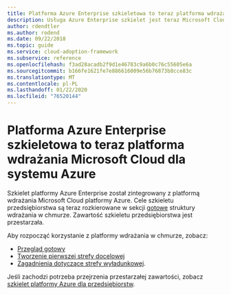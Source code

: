 ```yaml
---
title: Platforma Azure Enterprise szkieletowa to teraz platforma wdrażania Microsoft Cloud dla systemu Azure
description: Usługa Azure Enterprise szkielet jest teraz Microsoft Cloudą platformą wdrażania dla systemu Azure.
author: rdendtler
ms.author: rodend
ms.date: 09/22/2018
ms.topic: guide
ms.service: cloud-adoption-framework
ms.subservice: reference
ms.openlocfilehash: f3ad28acadb2f9d1e46783c9a6b0c76c55605e6a
ms.sourcegitcommit: b166fe1621fe7e886616009e56b76873b8cce83c
ms.translationtype: MT
ms.contentlocale: pl-PL
ms.lasthandoff: 01/22/2020
ms.locfileid: "76520144"
---
```

# <a name="azure-enterprise-scaffold-is-now-the-microsoft-cloud-adoption-framework-for-azure"></a>Platforma Azure Enterprise szkieletowa to teraz platforma wdrażania Microsoft Cloud dla systemu Azure

Szkielet platformy Azure Enterprise został zintegrowany z platformą wdrażania Microsoft Cloud platformy Azure. Cele szkieletu przedsiębiorstwa są teraz rozkierowane w sekcji [gotowe](../ready/index.md) struktury wdrażania w chmurze. Zawartość szkieletu przedsiębiorstwa jest przestarzała.

Aby rozpocząć korzystanie z platformy wdrażania w chmurze, zobacz:

- [Przegląd gotowy](../ready/index.md)
- [Tworzenie pierwszej strefy docelowej](../ready/azure-setup-guide/migration-landing-zone.md)
- [Zagadnienia dotyczące strefy wyładunkowej](../ready/considerations/index.md).

Jeśli zachodzi potrzeba przejrzenia przestarzałej zawartości, zobacz [szkielet platformy Azure dla przedsiębiorstw](.\migration-with-enterprise-scaffold.md).
